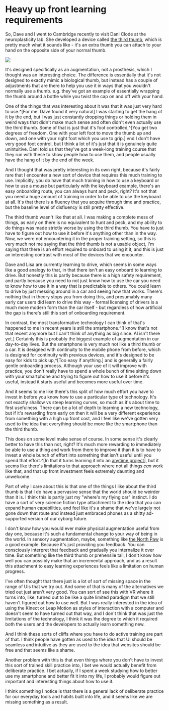 # Heavy up front learning requirements

So, Dave and I went to Cambridge recently to visit Dani Clode at the neuroplasticity lab. She developed a device called [the third thumb](https://www.daniclodedesign.com/thethirdthumb), which is pretty much what it sounds like - it's an extra thumb you can attach to your hand on the opposite side of your normal thumb.

![](/images/third-thumb.jpg)

It's designed specifically as an augmentation, not a prosthesis, which I thought was an interesting choice. The difference is essentially that it's not designed to exactly mimic a biological thumb, but instead 
has a couple of adjustments that are there to help you use it in ways that you wouldn't normally use a thumb. e.g. they've got an example of essentially wrapping the thumb around a bottle while you twist the cap on and off with your hand.

One of the things that was interesting about it was that it was just very hard to use.^[For me. Dave found it very natural] I was starting to get the hang of it by the end, but I was just constantly dropping things or holding them in weird ways that didn't make much sense and often didn't even actually use the third thumb. Some of that is just that it's foot controlled,^[You get two degrees of freedom. One with your left foot to move the thumb up and down, and one with your right foot which you use to grip.] vnd I don't have very good foot control, but I think a lot of it's just that it is genuinely quite unintuitive. Dani told us that they've got a week-long training course that they run with these to show people how to use them, and people usually have the hang of it by the end of the week.

And I thought that was pretty interesting in its own right, because it's fairly rare that I encounter a new sort of device that requires this much training to use. Implicitly, you do have that much training in how to use a keyboard or how to use a mouse but particularly with the keyboard example, there's an easy onboarding route, you can always hunt and peck, right? It's not that you need a huge amount of training in order to be able to use the keyboard at all. It's that there is a fluency that you acquire through time and practice, but the baseline level of disfluency is still pretty effective.

The third thumb wasn't like that at all. I was making a complete mess of things, as early on there is no equivalent to hunt and peck, and my ability to do things was made strictly worse by using the third thumb. You have to just have to figure out how to use it before it's anything other than in the way. Now, we were not encountering it in the proper training setting, so this is very much not me saying that the third thumb is not a usable object, I'm saying that there is an effort required to onboard to using it it, and this is just an interesting contrast with most of the devices that we encounter.

Dave and Lisa are currently learning to drive, which seems in some ways like a good analogy to that, in that there isn't an easy onboard to learning to drive. But honestly this is partly because there is a high safety requirement, and partly because you need to not just know how to use the car you need to know how to use it in a way that is predictable to others. You could learn to drive by just messing around in a car and seeing how that works. There's nothing that in theory stops you from doing this, and presumably many early car users did learn to drive this way - formal licensing of drivers is a much more modern form than the car itself - but regardless of how artificial the gap is there's still this sort of onboarding requirement.

In contrast, the most transformative technology I can think of that's happened to me in recent years is still the smartphone.^[I know that's not that recent anymore but I can't think of anything as big since. AI isn't there yet.] Certainly this is probably the biggest example of augmentation in our day-to-day lives. But the smartphone is very much not like a third thumb or a car. It is designed with continuity to the mobile phone from before, which is designed for continuity with previous devices, and it's designed to be easy for kids to pick up,^[Too easy if anything.] and is generally a fairly gentle onboarding process.
Although your use of it will improve with practice, you don't really have to spend a whole bunch of time sitting down with your smartphone and trying to figure out how to use it before it's useful, instead it starts useful and becomes more useful over time.

And it seems to me like there's this split of how much effort you have to invest in before you know how to use a particular type of technology. It's not exactly shallow vs steep learning curves, so much as it's about time to first usefulness. There can be a lot of depth to learning a new technology, but if it's rewarding from early on then it will be a very different experience from something with a high up front cost, and I feel like we've gotten very used to the idea that everything should be more like the smartphone than the third thumb.

This does on some level make sense of course. In some sense it's clearly better to have this than not, right? It's much more rewarding to immediately be able to use a thing and work from there to improve it than it is to have to invest a whole bunch of effort into something that isn't useful until you spend that effort.^[In that it turns learning it into an [anytime project](https://notebook.drmaciver.com/posts/2025-04-12-16:30.html)], but it seems like there's limitations to that approach where not all things *can* work like that, and that up front investment feels extremely daunting and unwelcome.

Part of why I care about this is that one of the things I like about the third thumb is that I do have a pervasive sense that the world should be weirder than it is. I think this is partly just my "where's my flying car" instinct. I do have a sort of very science fiction type attachment to the idea that you can expand human capabilities, and feel like it's a shame that we've largely not gone down that route and instead just embraced phones as a shitty ad-supported version of our cyborg future.

I don't know how you would ever make physical augmentation useful from day one, because it's such a fundamental change to your way of being in the world.
In sensory augmentation, maybe, something like [the North Paw](https://web.archive.org/web/20240229152043/http://sensebridge.net/projects/northpaw/order/) is a good example. Because it's just providing you feedback. You can consciously interpret that feedback and gradually you internalize it over time. But something like the third thumb or prehensile tail, I don't know how well you can possibly make that an incremental approach, and as a result this attachment to easy learning experiences feels like a limitation on human progress.

I've often thought that there just is a lot of sort of missing space in the range of UIs that we try out. And some of that is many of the alternatives we tried out just aren't very good. You can sort of see this with VR where it turns into, like, turned out to be like a quite limited paradigm that we still haven't figured out how to use well. But I was really interested in the idea of using the Kinect or Leap Motion as styles of interaction with a computer and doesn't seem to have turned out that way, and I don't think that was just the limitations of the technology, I think it was the degree to which it required both the users and the developers to actually learn something new.

And I think these sorts of cliffs where you have to do active training are part of that. I think people have gotten as used to the idea that UI should be seamless and intuitive as they are used to the idea that websites should be free and that seems like a shame.

Another problem with this is that even things where you don't have to invest this sort of trained skill practice into, I bet we would actually benefit from deliberate practice. I bet actually, if I spent a week studying how to better use my smartphone and better fit it into my life, I probably would figure out important and interesting things about how to use it.

I think something I notice is that there is a general lack of deliberate practice for our everyday tools and habits built into life, and it seems like we are missing something as a result.
